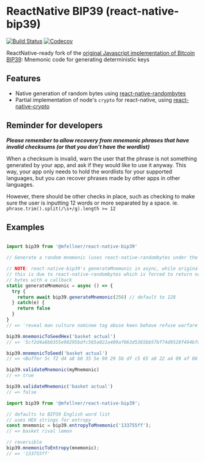 # ReactNative BIP39 (react-native-bip39)

[![Build Status](https://img.shields.io/github/workflow/status/mfellner/react-native-bip39/test?style=flat&colorA=000000&colorB=000000)](https://github.com/mfellner/react-native-bip39/actions?query=workflow%3Atest)
[![Codecov](https://img.shields.io/codecov/c/github/mfellner/react-native-bip39?colorA=000000&colorB=000000)](https://app.codecov.io/gh/mfellner/react-native-bip39)

ReactNative-ready fork of the [original Javascript implementation of Bitcoin BIP39](https://github.com/bitcoinjs/bip39): Mnemonic code for generating deterministic keys

## Features

- Native generation of random bytes using [react-native-randombytes](https://github.com/mvayngrib/react-native-randombytes)
- Partial implementation of node's `crypto` for react-native, using [react-native-crypto](https://github.com/mvayngrib/react-native-crypto)

## Reminder for developers

**_Please remember to allow recovery from mnemonic phrases that have invalid checksums (or that you don't have the wordlist)_**

When a checksum is invalid, warn the user that the phrase is not something generated by your app, and ask if they would like to use it anyway. This way, your app only needs to hold the wordlists for your supported languages, but you can recover phrases made by other apps in other languages.

However, there should be other checks in place, such as checking to make sure the user is inputting 12 words or more separated by a space. ie. `phrase.trim().split(/\s+/g).length >= 12`

## Examples

```js

import bip39 from '@mfellner/react-native-bip39'

// Generate a random mnemonic (uses react-native-randombytes under the hood), defaults to 128-bits of entropy

// NOTE: react-native-bip39's generateMnemonic in async, while original bip39's is sync
// this is due to react-native-randombytes which is forced to return natively generated
// bytes with a callback
static generateMnemonic = async () => {
  try {
    return await bip39.generateMnemonic(256) // default to 128
  } catch(e) {
    return false
  }
}
// => 'reveal man culture nominee tag abuse keen behave refuse warfare crisp thunder valve knock unique try fold energy torch news thought access hawk table'

bip39.mnemonicToSeedHex('basket actual')
// => '5cf2d4a8b0355e90295bdfc565a022a409af063d5365bb57bf74d9528f494bfa4400f53d8349b80fdae44082d7f9541e1dba2b003bcfec9d0d53781ca676651f'

bip39.mnemonicToSeed('basket actual')
// => <Buffer 5c f2 d4 a8 b0 35 5e 90 29 5b df c5 65 a0 22 a4 09 af 06 3d 53 65 bb 57 bf 74 d9 52 8f 49 4b fa 44 00 f5 3d 83 49 b8 0f da e4 40 82 d7 f9 54 1e 1d ba 2b ...>

bip39.validateMnemonic(myMnemonic)
// => true

bip39.validateMnemonic('basket actual')
// => false
```

```js
import bip39 from '@mfellner/react-native-bip39';

// defaults to BIP39 English word list
// uses HEX strings for entropy
const mnemonic = bip39.entropyToMnemonic('133755ff');
// => basket rival lemon

// reversible
bip39.mnemonicToEntropy(mnemonic);
// => '133755ff'
```
